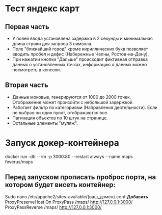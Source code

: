 # Тест яндекс карт
## Первая часть
- У полей ввода установлена задержка в 2 секунды и минимальная длина строки для запроса 3 символа.
- Поле "ближайший город" кроме кириллических букв позволяет вводить пробел и дефис (Набережные Челны, Ростов-на-Дону).
- При нажатии кнопки "Дальше" происходит фиктивная отправка данных о установленных точках, информацию о данных можно посмотреть в консоли.
## Вторая часть
- Данные моковые, генерируются от 1000 до 2000 точек. Отображение может произойти с небольшой задержкой.
- Работает фильтр по категориями (Направления деятельности). Если не выбран ни один пункт, отображаются все.
- Пагинация объектов по 10 штук на странице.
- Остальные элементы "муляж".


# Запуск докер-контейнера
docker run -dti --rm -p 3000:80 --restart always --name maps feverus/maps

## Перед запуском прописать проброс порта, на котором будет висеть контейнер:
Sudo nano /etc/apache2/sites-available/{ваш_домен}.conf
__Добавить__
ProxyPreserveHost On
ProxyPass /maps/ http://127.0.0.1:3000/
ProxyPassReverse /maps/ http://127.0.0.1:3000/
